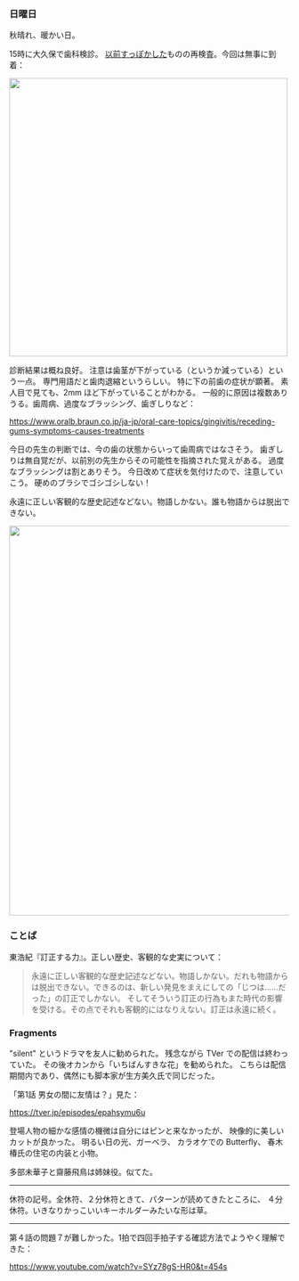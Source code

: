 ### 日曜日

秋晴れ、暖かい日。

15時に大久保で歯科検診。
[以前すっぽかした](https://github.com/toasa/diary/blob/main/2023/07/02.md)ものの再検査。今回は無事に到着：

<img src="https://i.imgur.com/KTXSFxS.jpg" width="500">

診断結果は概ね良好。
注意は歯茎が下がっている（というか減っている）という一点。
専門用語だと歯肉退縮というらしい。
特に下の前歯の症状が顕著。
素人目で見ても、2mm ほど下がっていることがわかる。
一般的に原因は複数ありうる。歯周病、過度なブラッシング、歯ぎしりなど：

https://www.oralb.braun.co.jp/ja-jp/oral-care-topics/gingivitis/receding-gums-symptoms-causes-treatments

今日の先生の判断では、今の歯の状態からいって歯周病ではなさそう。
歯ぎしりは無自覚だが、以前別の先生からその可能性を指摘された覚えがある。
過度なブラッシングは割とありそう。
今日改めて症状を気付けたので、注意していこう。
硬めのブラシでゴシゴシしない！


永遠に正しい客観的な歴史記述などない。物語しかない。誰も物語からは脱出できない。

<img src="https://i.imgur.com/udD3wbi.jpg" width="700">

### ことば

東浩紀『訂正する力』。正しい歴史、客観的な史実について：

> 永遠に正しい客観的な歴史記述などない。物語しかない。だれも物語からは脱出できない。できるのは、新しい発見をまえにしての「じつは……だった」の訂正でしかない。 そしてそういう訂正の行為もまた時代の影響を受ける。その点でそれも客観的にはなりえない。訂正は永遠に続く。

### Fragments

"silent" というドラマを友人に勧められた。
残念ながら TVer での配信は終わっていた。
その後オカンから「いちばんすきな花」を勧められた。
こちらは配信期間内であり、偶然にも脚本家が生方美久氏で同じだった。

「第1話 男女の間に友情は？」見た：

https://tver.jp/episodes/epahsymu6u

登場人物の細かな感情の機微は自分にはピンと来なかったが、
映像的に美しいカットが良かった。
明るい日の光、ガーベラ、
カラオケでの Butterfly、
春木椿氏の住宅の内装と小物。

多部未華子と齋藤飛鳥は姉妹役。似てた。

---

休符の記号。全休符、２分休符ときて、パターンが読めてきたところに、
４分休符。いきなりかっこいいキーホルダーみたいな形は草。

---

第４話の問題７が難しかった。1拍で四回手拍子する確認方法でようやく理解できた：

https://www.youtube.com/watch?v=SYz78gS-HR0&t=454s
